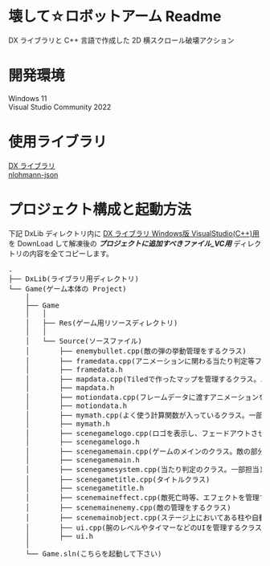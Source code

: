 # 壊して☆ロボットアーム Readme
DX ライブラリと C++ 言語で作成した 2D 横スクロール破壊アクション

# 開発環境
Windows 11  
Visual Studio Community 2022

# 使用ライブラリ
[DX ライブラリ](https://dxlib.xsrv.jp/)  
[nlohmann-json](https://github.com/nlohmann/json)

# プロジェクト構成と起動方法
下記 DxLib ディレクトリ内に [DX ライブラリ Windows版 VisualStudio(C++)用](https://dxlib.xsrv.jp/DxLib/DxLib_VC3_24d.zip) を DownLoad して解凍後の ***プロジェクトに追加すべきファイル_VC用*** ディレクトリの内容を全てコピーします。
<pre>
.
├── DxLib(ライブラリ用ディレクトリ)
└── Game(ゲーム本体の Project)
    │
    ├── Game
    │   │
    │   ├── Res(ゲーム用リソースディレクトリ)
    │   │
    │   └── Source(ソースファイル)
    │       ├── enemybullet.cpp(敵の弾の挙動管理をするクラス)
    │       ├── framedata.cpp(アニメーションに関わる当たり判定等フレームを管理するクラス。敵の部分を担当)
    │       ├── framedata.h
    │       ├── mapdata.cpp(Tiledで作ったマップを管理するクラス。エフェクトなど担当)
    │       ├── mapdata.h
    │       ├── motiondata.cpp(フレームデータに渡すアニメーションを管理するクラス。敵の部分を担当)
    │       ├── motiondata.h
    │       ├── mymath.cpp(よく使う計算関数が入っているクラス。一部担当)
    │       ├── mymath.h
    │       ├── scenegamelogo.cpp(ロゴを表示し、フェードアウトさせてタイトルにつなげるクラス)
    │       ├── scenegamelogo.h
    │       ├── scenegamemain.cpp(ゲームのメインのクラス。敵の部分を担当)
    │       ├── scenegamemain.h
    │       ├── scenegamesystem.cpp(当たり判定のクラス。一部担当)
    │       ├── scenegametitle.cpp(タイトルクラス)
    │       ├── scenegametitle.h
    │       ├── scenemaineffect.cpp(敵死亡時等、エフェクトを管理するクラス)
    │       ├── scenemainenemy.cpp(敵の管理をするクラス)
    │       ├── scenemainobject.cpp(ステージ上においてある柱や自動販売機などのオブジェクト類を管理するクラス)
    │       ├── ui.cpp(腕のレベルやタイマーなどのUIを管理するクラス)
    │       ├── ui.h
    │
    └── Game.sln(こちらを起動して下さい)
</pre>